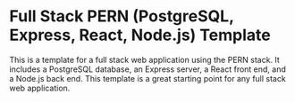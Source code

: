 # Full Stack PERN (PostgreSQL, Express, React, Node.js) Template

This is a template for a full stack web application using the PERN stack. It includes a PostgreSQL database, an Express server, a React front end, and a Node.js back end. This template is a great starting point for any full stack web application.
